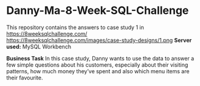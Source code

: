 # Danny-Ma-8-Week-SQL-Challenge
This repository contains the answers to case study 1 in https://8weeksqlchallenge.com/
https://8weeksqlchallenge.com/images/case-study-designs/1.png
**Server used:**
MySQL Workbench

**Business Task**
In this case study, Danny wants to use the data to answer a few simple questions about his customers, especially about their visiting patterns, how much money they’ve spent and also which menu items are their favourite. 

